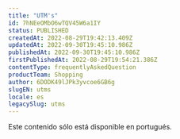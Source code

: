```yaml
---
title: "UTM's"
id: 7hNEeOMbO6wTQV45W6a1IY
status: PUBLISHED
createdAt: 2022-08-29T19:42:13.409Z
updatedAt: 2022-09-30T19:45:10.986Z
publishedAt: 2022-09-30T19:45:10.986Z
firstPublishedAt: 2022-08-29T19:54:21.386Z
contentType: frequentlyAskedQuestion
productTeam: Shopping
author: 6DODK49lJPk3yvcoe6GB6g
slugEN: utms
locale: es
legacySlug: utms
---
```


<div class="alert alert-warning">
  <p>Este contenido sólo está disponible en portugués.</p>
</div>

